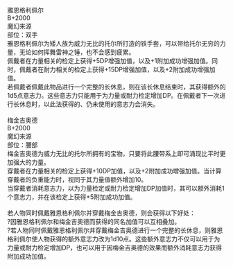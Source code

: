 <title>托尔的宝物</title>
<meta name="GENERATOR" content="WinCHM">
<meta http-equiv="Content-Type" content="text/html; charset=gb2312">
<br>雅恩格利佩尔
<br>B+2000
<br>魔幻来源
<br>部位：双手
<br>雅恩格利佩尔为矮人族为威力无比的托尔所打造的铁手套，可以带给托尔无穷的力量，无论如何挥舞雷神之锤，也不会感到疲累。
<br>佩戴者在力量相关的检定上获得+5DP增强加值，以及+1附加成功增强加值。同时，佩戴者在耐力相关的检定上获得+15DP增强加值，以及+2附加成功增强加值。
<br>若佩戴者佩戴此物品进行一个完整的长休息，则在该长休息结束时，其获得额外的1d5点意志力。这些意志力只能用于为力量或耐力检定增加DP。在佩戴者下一次进行长休息时，以此法获得的、仍未使用的意志力会消失。
<br>
<br>梅金吉奥德
<br>B+2000
<br>魔幻来源
<br>部位：腰部
<br>梅金吉奥德为威力无比的托尔所拥有的宝物，只要将此腰带系上即可涌现比平时更加强大的力量。
<br>穿戴者在力量相关的检定上获得+10DP加值，以及+2附加成功增强加值。当计算穿戴者的负重能力时，视同于其力量值额外增加10。
<br>当穿戴者消耗意志力，以为力量检定或耐力检定增加DP加值时，其可以额外消耗1个意志力，并在该检定上获得+5附加成功加值。
<br>
<br>若人物同时佩戴雅恩格利佩尔并穿戴梅金吉奥德，则会获得以下好处：
<br>?因雅恩格利佩尔和梅金吉奥德而获得的同名加值可以互相叠加。
<br>?若人物同时佩戴雅恩格利佩尔并穿戴梅金吉奥德进行一个完整的长休息，则雅恩格利佩尔使人物获得的额外意志力改为1d10点。这些额外意志力不仅可以用于为力量或耐力检定增加DP，也可以用于因梅金吉奥德的效果而额外消耗意志力获得附加成功加值。
<br>